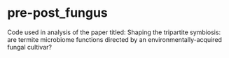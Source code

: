 # pre-post_fungus

Code used in analysis of the paper titled: Shaping the tripartite symbiosis: are termite microbiome functions directed by an environmentally-acquired fungal cultivar?
